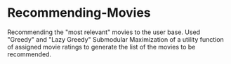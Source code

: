 # Recommending-Movies

Recommending the "most relevant" movies to the user base. Used "Greedy" and "Lazy Greedy" Submodular Maximization of a utility function of assigned movie ratings to generate the list of the movies to be recommended.
